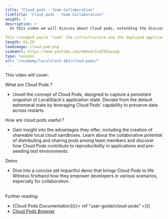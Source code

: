 ```yaml
---
title: "Cloud pods - Team Collaboration"
linkTitle: "Cloud pods - Team Collaboration"
weight: 7
description: >
  In this video we will discuss about Cloud pods, extending the discussion from module - 1. By default, LocalStack is an ephemeral environment, meaning that, once you terminate your LocalStack instance, all state will be discarded. Cloud Pods are a mechanism that allows you to take a snapshot of the current state of your LocalStack instance and easily share it with your team members. Furthermore we will pick a `QuickStart` guide to cloudpod and follow the on-screen tutorial to load a cloudpod in our environment using the web app.

This cloudpod would 'load' the infrastructure and the deployed application onto our running localstack instance. The cloudpod contains the same application we deployed in this module.
length: 03:29
leadimage: cloud-pod.png
videoUrl: https://www.youtube.com/embed/InqTdSvxuag
type: lessons
url: "/academy/localstack-101/cloud-pods/"
---
```


This video will cover: 

What are Cloud Pods ?

- Unveil the concept of Cloud Pods, designed to capture a persistent snapshot of LocalStack's application state.
Deviate from the default ephemeral state by leveraging Cloud Pods' capability to preserve data across restarts.

How are cloud pods useful ?

- Gain insight into the advantages they offer, including the creation of shareable local cloud sandboxes.
Learn about the collaborative potential of distributing and sharing pods among team members and discover 
how Cloud Pods contribute to reproducibility in applications and pre-seeding test environments.

Demo

- Dive into a concise yet impactful demo that brings Cloud Pods to life.
Witness firsthand how they empower developers in various scenarios, especially for collaboration.

<br/>
Further reading:

- [Cloud Pods Documentation]({{< ref "user-guide/cloud-pods" >}})
- [Cloud Pods Browser](https://docs.localstack.cloud/user-guide/web-application/cloud-pods-browser/)
